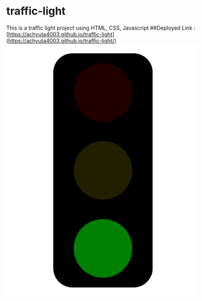 # traffic-light
This is a traffic light project using HTML, CSS, Javascript
##Deployed Link :  
[https://achyuta4003.github.io/traffic-light] (https://achyuta4003.github.io/traffic-light/)
![image](./traffic.png)
